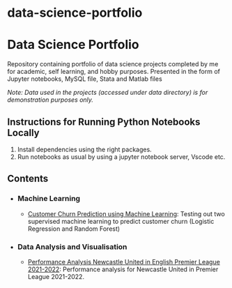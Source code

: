 # data-science-portfolio
# Data Science Portfolio
Repository containing portfolio of data science projects completed by me for academic, self learning, and hobby purposes. Presented in the form of Jupyter notebooks, MySQL file, Stata and Matlab files 

_Note: Data used in the projects (accessed under data directory) is for demonstration purposes only._

## Instructions for Running Python Notebooks Locally
1. Install dependencies using the right packages.
2. Run notebooks as usual by using a jupyter notebook server, Vscode etc.

## Contents

- ### Machine Learning
  - [Customer Churn Prediction using Machine Learning](https://github.com/astoadhi/Customer-Churn-Prediction-using-Machine-Learning): Testing out two supervised machine learning to predict customer churn (Logistic Regression and Random Forest)

- ### Data Analysis and Visualisation
  - [Performance Analysis Newcastle United in English Premier League 2021-2022](https://github.com/astoadhi/Performance-Analysis-Newcastle-United-in-English-Premier-League-2021-2022): Performance analysis for Newcastle United in Premier League 2021-2022.
